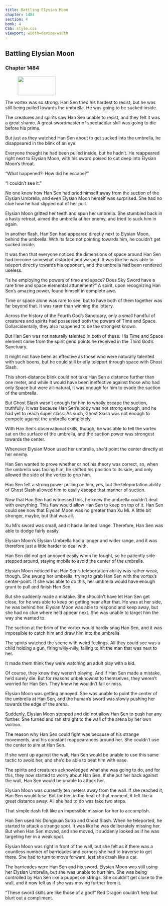 ```yaml
---
title: Battling Elysian Moon
chapter: 1484
section: 4
book: 4
CSS: style.css
viewport: width=device-width
---
```


## Battling Elysian Moon

### Chapter 1484

<figure>
	<img src="../Images/gem.gif" alt="" id="gem" width="120" height="60" />
</figure>

The vortex was so strong. Han Sen tried his hardest to resist, but he was still being pulled towards the umbrella. He was going to be sucked inside.

The creatures and spirits saw Han Sen unable to resist, and they felt it was a great shame. A great swordmaster of spectacular skill was going to die before his prime.

But just as they watched Han Sen about to get sucked into the umbrella, he disappeared in the blink of an eye.

Everyone thought he had been pulled inside, but he hadn’t. He reappeared right next to Elysian Moon, with his sword poised to cut deep into Elysian Moon’s throat.

“What happened?! How did he escape?”

“I couldn’t see it.”

No one knew how Han Sen had pried himself away from the suction of the Elysian Umbrella, and even Elysian Moon herself was surprised. She had no clue how he had slipped out of her pull.

Elysian Moon gritted her teeth and spun her umbrella. She stumbled back in a hasty retreat, aimed the umbrella at her enemy, and tried to suck him in again.

In another flash, Han Sen had appeared directly next to Elysian Moon, behind the umbrella. With its face not pointing towards him, he couldn’t get sucked inside.

It was then that everyone noticed the dimensions of space around Han Sen had become somewhat distorted and warped. It was like he was able to teleport directly towards his opponent, and the umbrella had been rendered useless.

“Is he employing the powers of time and space? Does Sky Sword have a rare time and space elemental attunement?” A spirit, upon recognizing Han Sen’s amazing power, found himself in complete awe.

Time or space alone was rare to see, but to have both of them together was far beyond that. It was rarer than winning the lottery.

Across the history of the Fourth God’s Sanctuary, only a small handful of creatures and spirits had possessed both the powers of Time and Space. Dollarcidentally, they also happened to be the strongest known.

But Han Sen was not naturally talented in both of these. His Time and Space element came from the spirit geno points he received in the Third God’s Sanctuary.

It might not have been as effective as those who were naturally talented with such boons, but he could still briefly teleport through space with Ghost Slash.

This short-distance blink could not take Han Sen a distance further than one meter, and while it would have been ineffective against those who had only Space but were all-natural, it was enough for him to evade the suction of the umbrella.

But Ghost Slash wasn’t enough for him to wholly escape the suction, truthfully. It was because Han Sen’s body was not strong enough, and he had yet to reach super class. As such, Ghost Slash was not enough to compete against the umbrella completely.

With Han Sen’s observational skills, though, he was able to tell the vortex sat on the surface of the umbrella, and the suction power was strongest towards the center.

Whenever Elysian Moon used her umbrella, she’d point the center directly at her enemy.

Han Sen wanted to prove whether or not his theory was correct, so, when the umbrella was facing him, he shifted his position to its side, and only allowed the side of the vortex to grip him.

Han Sen felt a strong power pulling on him, yes, but the teleportation ability of Ghost Slash allowed him to easily escape that manner of suction.

Now that Han Sen had witnessed this, he knew the umbrella couldn’t deal with everything. This flaw would allow Han Sen to keep on top of it. Han Sen could see now that Elysian Moon was no greater than Xu Mi. A little bit stronger, maybe, but that was all.

Xu Mi’s sword was small, and it had a limited range. Therefore, Han Sen was able to dodge fairly easily.

Elysian Moon’s Elysian Umbrella had a longer and wider range, and it was therefore just a little harder to deal with.

Han Sen did not get annoyed easily when he fought, so he patiently side-stepped around, staying mobile to avoid the center of the umbrella.

Elysian Moon noticed that Han Sen’s teleportation ability was rather weak, though. She swung her umbrella, trying to grab Han Sen with the vortex’s center-point. If she was able to do this, her umbrella would have enough grunt to pull and finish Han Sen.

But she suddenly made a mistake. She shouldn’t have let Han Sen get close, for he was able to keep on getting near after that. He was at her side, he was behind her. Elysian Moon was able to respond and keep away, but she had no clue where he’d appear next. She was unable to target him the way she wanted to.

The suction at the brim of the vortex would hardly snag Han Sen, and it was impossible to catch him and draw him into the umbrella.

The spirits watched the scene with weird feelings. All they could see was a child holding a gun, firing willy-nilly, failing to hit the man that was next to her.

It made them think they were watching an adult play with a kid.

Of course, they knew they weren’t playing. And if Han Sen made a mistake, he’d surely die. But for reasons unbeknownst to themselves, they weren’t worried for Han Sen. They knew he wouldn’t fail or miss.

Elysian Moon was getting annoyed. She was unable to point the center of the umbrella at Han Sen, and the human’s sword was slowly pushing her towards the edge of the arena.

Suddenly, Elysian Moon stopped and did not allow Han Sen to push her any further. She turned and ran straight to the wall of the arena by her own volition.

The reason why Han Sen could fight was because of his strange movements, and his constant reappearances around her. She couldn’t use the center to aim at Han Sen.

If she went up against the wall, Han Sen would be unable to use this same tactic to avoid her, and she’d be able to beat him with ease.

The spirits and creatures acknowledged what she was going to do, and for this, they now started to worry about Han Sen. If she put her back against the wall, Han Sen would be unable to attack her.

Elysian Moon was currently ten meters away from the wall. If she reached it, Han Sen would lose. But for her, in the heat of that moment, it felt like a great distance away. All she had to do was take two steps.

That simple dash felt like an impossible mission for her to accomplish.

Han Sen used his Dongxuan Sutra and Ghost Slash. When he teleported, he started to attack a strange spot. It was like he was deliberately missing her. But when Han Sen moved, and she moved, it suddenly looked as if he was targeting her in a weak spot.

Elysian Moon was right in front of the wall, but she felt as if there was a countless number of barricades and corners she had to traverse to get there. She had to turn to move forward, lest she crash like a car.

The barricades were Han Sen and his sword. Elysian Moon was still using her Elysian Umbrella, but she was unable to hurt him. She was being controlled by Han Sen like a puppet on strings. She couldn’t get close to the wall, and it now felt as if she was moving further from it.

“These sword skills are like those of a god!” Red Dragon couldn’t help but blurt out a compliment.